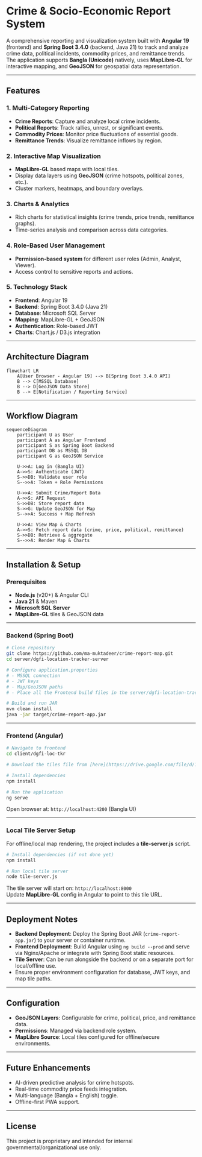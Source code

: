 # Crime & Socio-Economic Report System

A comprehensive reporting and visualization system built with **Angular 19** (frontend) and **Spring Boot 3.4.0** (backend, Java 21) to track and analyze crime data, political incidents, commodity prices, and remittance trends.  
The application supports **Bangla (Unicode)** natively, uses **MapLibre-GL** for interactive mapping, and **GeoJSON** for geospatial data representation.

---

## Features

### 1. Multi-Category Reporting
- **Crime Reports**: Capture and analyze local crime incidents.  
- **Political Reports**: Track rallies, unrest, or significant events.  
- **Commodity Prices**: Monitor price fluctuations of essential goods.  
- **Remittance Trends**: Visualize remittance inflows by region.

### 2. Interactive Map Visualization
- **MapLibre-GL** based maps with local tiles.  
- Display data layers using **GeoJSON** (crime hotspots, political zones, etc.).  
- Cluster markers, heatmaps, and boundary overlays.

### 3. Charts & Analytics
- Rich charts for statistical insights (crime trends, price trends, remittance graphs).  
- Time-series analysis and comparison across data categories.

### 4. Role-Based User Management
- **Permission-based system** for different user roles (Admin, Analyst, Viewer).  
- Access control to sensitive reports and actions.

### 5. Technology Stack
- **Frontend**: Angular 19  
- **Backend**: Spring Boot 3.4.0 (Java 21)  
- **Database**: Microsoft SQL Server  
- **Mapping**: MapLibre-GL + GeoJSON  
- **Authentication**: Role-based JWT  
- **Charts**: Chart.js / D3.js integration

---

## Architecture Diagram

```mermaid
flowchart LR
    A[User Browser - Angular 19] --> B[Spring Boot 3.4.0 API]
    B --> C[MSSQL Database]
    B --> D[GeoJSON Data Store]
    B --> E[Notification / Reporting Service]
```

---

## Workflow Diagram

```mermaid
sequenceDiagram
    participant U as User
    participant A as Angular Frontend
    participant S as Spring Boot Backend
    participant DB as MSSQL DB
    participant G as GeoJSON Service

    U->>A: Log in (Bangla UI)
    A->>S: Authenticate (JWT)
    S->>DB: Validate user role
    S-->>A: Token + Role Permissions

    U->>A: Submit Crime/Report Data
    A->>S: API Request
    S->>DB: Store report data
    S->>G: Update GeoJSON for Map
    S-->>A: Success + Map Refresh

    U->>A: View Map & Charts
    A->>S: Fetch report data (crime, price, political, remittance)
    S->>DB: Retrieve & aggregate
    S-->>A: Render Map & Charts
```

---

## Installation & Setup

### Prerequisites
- **Node.js** (v20+) & Angular CLI  
- **Java 21** & Maven  
- **Microsoft SQL Server**  
- **MapLibre-GL** tiles & GeoJSON data

---

### Backend (Spring Boot)
```bash
# Clone repository
git clone https://github.com/ma-muktadeer/crime-report-map.git
cd server/dgfi-location-tracker-server

# Configure application.properties
# - MSSQL connection
# - JWT keys
# - Map/GeoJSON paths
# - Place all the Frontend build files in the server/dgfi-location-tracker-server/src/main/resources/static directory. **ie, If the static directory is not found the create this folder.**

# Build and run JAR
mvn clean install
java -jar target/crime-report-app.jar
```

---

### Frontend (Angular)
```bash
# Navigate to frontend
cd client/dgfi-loc-tkr

# Download the tiles file from [here](https://drive.google.com/file/d/1qqq_-lahYcgd8WJ9kcIeVQwzBa48aCHk/view?usp=sharing)) and unzip to the client/dgfi-loc-tkr/src/assets directory. **This zip contains two folders: 1. tiles and 2. geojson**

# Install dependencies
npm install

# Run the application
ng serve
```

Open browser at: `http://localhost:4200` (Bangla UI)

---

### Local Tile Server Setup

For offline/local map rendering, the project includes a **tile-server.js** script.

```bash
# Install dependencies (if not done yet)
npm install

# Run local tile server
node tile-server.js
```

The tile server will start on: `http://localhost:8000`  
Update **MapLibre-GL** config in Angular to point to this tile URL.

---

## Deployment Notes

- **Backend Deployment**: Deploy the Spring Boot JAR (`crime-report-app.jar`) to your server or container runtime.  
- **Frontend Deployment**: Build Angular using `ng build --prod` and serve via Nginx/Apache or integrate with Spring Boot static resources.  
- **Tile Server**: Can be run alongside the backend or on a separate port for local/offline use.  
- Ensure proper environment configuration for database, JWT keys, and map tile paths.

---

## Configuration

- **GeoJSON Layers**: Configurable for crime, political, price, and remittance data.  
- **Permissions**: Managed via backend role system.  
- **MapLibre Source**: Local tiles configured for offline/secure environments.

---

## Future Enhancements
- AI-driven predictive analysis for crime hotspots.  
- Real-time commodity price feeds integration.  
- Multi-language (Bangla + English) toggle.  
- Offline-first PWA support.

---

## License

This project is proprietary and intended for internal governmental/organizational use only.
